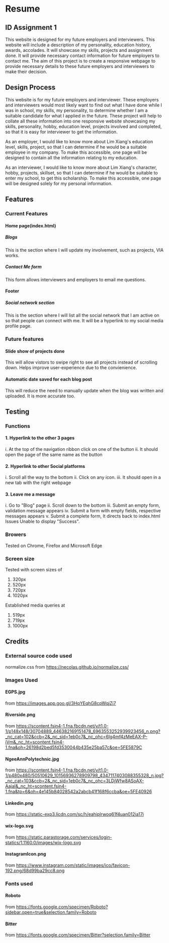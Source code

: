 # Resume

## ID Assignment 1

This website is designed for my future employers and interviewers. This website will include a description of my personality, education history, awards, accolades. It will showcase my skills, projects and assignment done. It will provide necessary contact information for future employers to contact me. The aim of this project is to create a responsive webpage to provide necessary details to these future employers and interviewers to make their decision.

## Design Process

This website is for my future employers and interviewer. These employers and interviewers would most likely want to find out what I have done while I was in school, my skills, my personality, to determine
whether I am a suitable candidate for what I applied in the future. These project will help to collate all these information into one responsive website showcasing my skills, personality, hobby, education level, projects involved and completed, so that it is easy for interviewer to get the information.

As an employer, I would like to know more about Lim Xiang's education level, skills, project, so that I can determine if he would be a suitable employee in my company.
To make this accessible, one page will be designed to contain all the information relating to my education.

As an interviewer, I would like to know more about Lim Xiang's character, hobby, projects, skillset, so that I can determine if he would be suitable to enter my school, to get this scholarship.
To make this accessible, one page will be designed solely for my personal information.

## Features

### Current Features

#### Home page(index.html)

##### Blogs

This is the section where I will update my involvement, such as projects, VIA works.

##### Contact Me form

This form allows interviewers and employers to email me questions.

#### Footer

##### Social network section

This is the section where I will list all the social network that I am active on so that people can connect with me. It will be a hyperlink to my social media profile page.

### Future features

#### Slide show of projects done

This will allow vistors to swipe right to see all projects instead of scrolling down. Helps improve user-experience due to the convienience.

#### Automatic date saved for each blog post

This will reduce the need to manually update when the blog was written and uploaded. It is more accurate too.

## Testing

### Functions

#### 1. Hyperlink to the other 3 pages

i. At the top of the navigation ribbon click on one of the button
ii. It should open the page of the same name as the button

#### 2. Hyperlink to other Social platforms

i. Scroll all the way to the bottom
ii. Click on any icon.
iii. It should open in a new tab with the right webpage

#### 3. Leave me a message

i. Go to "Blog" page
ii. Scroll down to the bottom
iii. Submit an empty form, validation message appears
iv. Submit a form with empty fields, respective messages appears
v. Submit a complete form, It directs back to index.html
Issues
Unable to display "Success".

### Browers

Tested on Chrome, Firefox and Microsoft Edge

### Screen size

Tested with screen sizes of

1. 320px
2. 520px
3. 720px
4. 1020px

Established media queries at

1. 519px
2. 719px
3. 1000px

## Credits

### External source code used

normalize.css from https://necolas.github.io/normalize.css/

### Images Used

#### EGPS.jpg

from https://images.app.goo.gl/3HqYEqhG8cpWqjZj7

#### Riverside.png

from https://scontent.fsin4-1.fna.fbcdn.net/v/t1.0-1/p148x148/30704889_446382169151478_6963553252939923456_n.png?_nc_cat=102&ccb=2&_nc_sid=1eb0c7&_nc_ohc=6lg4mf4zMeEAX-P-iVm&_nc_ht=scontent.fsin4-1.fna&oh=26198d2bed5fd3530044b435e25ba57c&oe=5FE5879C

#### NgeeAnnPolytechnic.jpg

from https://scontent.fsin4-1.fna.fbcdn.net/v/t1.0-1/p480x480/50510629_10156936278909798_4347117403088355328_n.jpg?_nc_cat=103&ccb=2&_nc_sid=1eb0c7&_nc_ohc=3LDjWfw8ASoAX-AajaI&_nc_ht=scontent.fsin4-1.fna&tp=6&oh=4e145b84028542a2abcb41f168f6ccba&oe=5FE40926

#### Linkedin.png

from https://static-exp3.licdn.com/sc/h/eahiplrwoq61f4uan012ia17i

#### wix-logo.svg

from https://static.parastorage.com/services/login-statics/1.1160.0/images/wix-logo.svg

#### InstagramIcon.png

from https://www.instagram.com/static/images/ico/favicon-192.png/68d99ba29cc8.png

### Fonts used

#### Roboto

from https://fonts.google.com/specimen/Roboto?sidebar.open=true&selection.family=Roboto

#### Bitter

from https://fonts.google.com/specimen/Bitter?selection.family=Bitter
